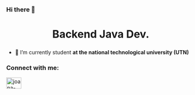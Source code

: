 ### Hi there 👋

<h1 align="center">Backend Java Dev.</h1>
<h3 align="center"></h3>

- 🌱 I’m currently student **at the national technological university (UTN)**



<h3 align="left">Connect with me:</h3>
<p align="left">
<a href="https://linkedin.com/in/joana-carabajal" target="blank"><img align="center" src="https://raw.githubusercontent.com/rahuldkjain/github-profile-readme-generator/master/src/images/icons/Social/linked-in-alt.svg" alt="joana-carabajal" height="30" width="40" /></a>
</p>
